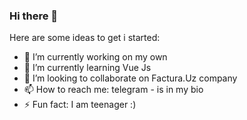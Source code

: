 ### Hi there 👋


Here are some ideas to get i started:

- 🔭 I’m currently working on my own
- 🌱 I’m currently learning Vue Js
- 👯 I’m looking to collaborate on Factura.Uz company
- 📫 How to reach me: telegram - is in my bio
- ⚡ Fun fact: I am teenager :)
